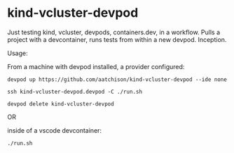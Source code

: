 # kind-vcluster-devpod
Just testing kind, vcluster, devpods, containers.dev, in a workflow. Pulls a project with a devcontainer, runs tests from within a new devpod. Inception.

Usage:

From a machine with devpod installed, a provider configured:


```
devpod up https://github.com/aatchison/kind-vcluster-devpod --ide none

ssh kind-vcluster-devpod.devpod -C ./run.sh

devpod delete kind-vcluster-devpod
```


OR 

inside of a vscode devcontainer:

```./run.sh```


